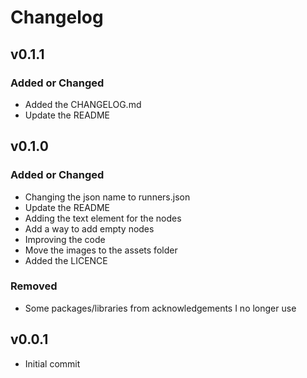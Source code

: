 # Changelog

## v0.1.1

### Added or Changed
- Added the CHANGELOG.md
- Update the README


## v0.1.0

### Added or Changed
- Changing the json name to runners.json
- Update the README
- Adding the text element for the nodes
- Add a way to add empty nodes
- Improving the code
- Move the images to the assets folder
- Added the LICENCE

### Removed

- Some packages/libraries from acknowledgements I no longer use

## v0.0.1

- Initial commit
